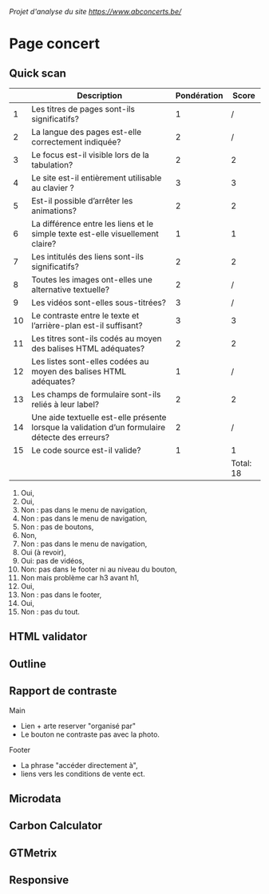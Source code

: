 _Projet d'analyse du site https://www.abconcerts.be/_

# Page concert

## Quick scan

|     | Description                                                                                     | Pondération | Score     |
| --- | ----------------------------------------------------------------------------------------------- | ----------- | --------- |
| 1   | Les titres de pages sont-ils significatifs?                                                     | 1           | /         |
| 2   | La langue des pages est-elle correctement indiquée?                                             | 2           | /         |
| 3   | Le focus est-il visible lors de la tabulation?                                                  | 2           | 2         |
| 4   | Le site est-il entièrement utilisable au clavier ?                                              | 3           | 3         |
| 5   | Est-il possible d’arrêter les animations?                                                       | 2           | 2         |
| 6   | La différence entre les liens et le simple texte est-elle visuellement claire?                  | 1           | 1         |
| 7   | Les intitulés des liens sont-ils significatifs?                                                 | 2           | 2         |
| 8   | Toutes les images ont-elles une alternative textuelle?                                          | 2           | /         |
| 9   | Les vidéos sont-elles sous-titrées?                                                             | 3           | /         |
| 10  | Le contraste entre le texte et l’arrière-plan est-il suffisant?                                 | 3           | 3         |
| 11  | Les titres sont-ils codés au moyen des balises HTML adéquates?                                  | 2           | 2         |
| 12  | Les listes sont-elles codées au moyen des balises HTML adéquates?                               | 1           | /         |
| 13  | Les champs de formulaire sont-ils reliés à leur label?                                          | 2           | 2         |
| 14  | Une aide textuelle est-elle présente lorsque la validation d’un formulaire détecte des erreurs? | 2           | /         |
| 15  | Le code source est-il valide?                                                                   | 1           | 1         |
|     |                                                                                                 |             | Total: 18 |

1. Oui,
2. Oui,
3. Non : pas dans le menu de navigation,
4. Non : pas dans le menu de navigation,
5. Non : pas de boutons,
6. Non,
7. Non : pas dans le menu de navigation,
8. Oui (à revoir),
9. Oui: pas de vidéos,
10. Non: pas dans le footer ni au niveau du bouton,
11. Non mais problème car h3 avant h1,
12. Oui,
13. Non : pas dans le footer,
14. Oui,
15. Non : pas du tout.

## HTML validator

## Outline

## Rapport de contraste

Main

- Lien + arte reserver "organisé par"
- Le bouton ne contraste pas avec la photo.

Footer

- La phrase "accéder directement à",
- liens vers les conditions de vente ect.

## Microdata

## Carbon Calculator

## GTMetrix

## Responsive

<!--
Tableau vide


|     | Description                                                                                     | Pondération | Score     |
| --- | ----------------------------------------------------------------------------------------------- | ----------- | --------- |
| 1   | Les titres de pages sont-ils significatifs?                                                     | 1           | /         |
| 2   | La langue des pages est-elle correctement indiquée?                                             | 2           | /         |
| 3   | Le focus est-il visible lors de la tabulation?                                                  | 2           | /         |
| 4   | Le site est-il entièrement utilisable au clavier ?                                              | 3           | /         |
| 5   | Est-il possible d’arrêter les animations?                                                       | 2           | /         |
| 6   | La différence entre les liens et le simple texte est-elle visuellement claire?                  | 1           | /         |
| 7   | Les intitulés des liens sont-ils significatifs?                                                 | 2           | /         |
| 8   | Toutes les images ont-elles une alternative textuelle?                                          | 2           | /         |
| 9   | Les vidéos sont-elles sous-titrées?                                                             | 3           | /         |
| 10  | Le contraste entre le texte et l’arrière-plan est-il suffisant?                                 | 3           | /         |
| 11  | Les titres sont-ils codés au moyen des balises HTML adéquates?                                  | 2           | /         |
| 12  | Les listes sont-elles codées au moyen des balises HTML adéquates?                               | 1           | /         |
| 13  | Les champs de formulaire sont-ils reliés à leur label?                                          | 2           | /         |
| 14  | Une aide textuelle est-elle présente lorsque la validation d’un formulaire détecte des erreurs? | 2           | /         |
| 15  | Le code source est-il valide?                                                                   | 1           | /         |
|     |                                                                                                 |             | Total: 0 |

 -->
